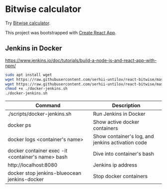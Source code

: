 # Bitwise calculator

Try [Bitwise calculator](http://bitwise.sergey-untilov.com).

This project was bootstrapped with [Create React App](https://github.com/facebook/create-react-app).

## Jenkins in Docker

https://www.jenkins.io/doc/tutorials/build-a-node-js-and-react-app-with-npm/

``` bash
sudo apt install wget
wget https://raw.githubusercontent.com/serhii-untilov/react-bitwise/master/Dockerfile
wget https://raw.githubusercontent.com/serhii-untilov/react-bitwise/master/scripts/docker-jenkins.sh
chmod +x ./docker-jenkins.sh
./docker-jenkins.sh
```


| Command                        | Description                                       |
| ------------------------------ | ------------------------------------------------- |
| ./scripts/docker-jenkins.sh    | Run Jenkins in Docker                             |
| docker ps                      | Show active docker containers                     |
| docker logs <container's name> | Show container's log, and jenkins activation code |
| docker container exec -it <container's name> bash | Dive into container's bash     |
| http://localhost:8080          | Jenkins ip address                                |
| docker stop jenkins-blueocean jenkins-docker | Stop docker containers              |

